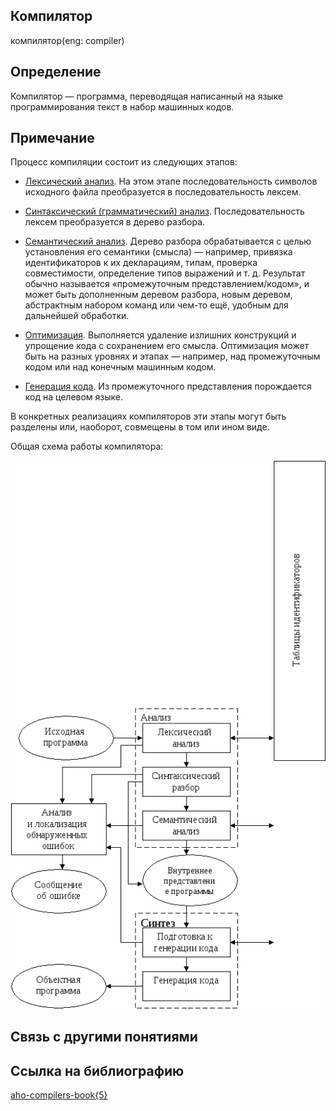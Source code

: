 ## Компилятор
компилятор(eng: compiler) 

## Определение
Компилятор —  программа, переводящая написанный на языке программирования текст в набор машинных кодов. 

## Примечание

Процесс компиляции состоит из следующих этапов:

 - [Лексический анализ](https://github.com/vernikkkkkkkkkkkkkkkkkkk/concept_new/blob/main/concept/lexical%20analyzer.md). На этом этапе последовательность символов исходного файла преобразуется в последовательность лексем.

 - [Синтаксический (грамматический) анализ](https://github.com/vernikkkkkkkkkkkkkkkkkkk/concept_new/blob/main/concept/parser.md). Последовательность лексем преобразуется в дерево разбора.

 - [Семантический анализ](https://github.com/vernikkkkkkkkkkkkkkkkkkk/concept_new/blob/main/concept/semantic%20analyzer.md). Дерево разбора обрабатывается с целью установления его семантики (смысла) — например, привязка идентификаторов к их декларациям, типам, проверка совместимости, определение типов выражений и т. д. Результат обычно называется «промежуточным представлением/кодом», и может быть дополненным деревом разбора, новым деревом, абстрактным набором команд или чем-то ещё, удобным для дальнейшей обработки.

 - [Оптимизация](https://github.com/vernikkkkkkkkkkkkkkkkkkk/concept_new/blob/main/concept/code%20optimization.md). Выполняется удаление излишних конструкций и упрощение кода с сохранением его смысла. Оптимизация может быть на разных уровнях и этапах — например, над промежуточным кодом или над конечным машинным кодом.

 - [Генерация кода](https://github.com/vernikkkkkkkkkkkkkkkkkkk/concept_new/blob/main/concept/code%20generation.md). Из промежуточного представления порождается код на целевом языке.

В конкретных реализациях компиляторов эти этапы могут быть разделены или, наоборот, совмещены в том или ином виде.

Общая схема работы компилятора:

![compiler](https://github.com/vernikkkkkkkkkkkkkkkkkkk/concept_new/blob/main/images/compiler.png "Общая схема работы компилятора")

## Связь с другими понятиями


## Cсылка на библиографию
[aho-compilers-book{5}](https://github.com/vernikkkkkkkkkkkkkkkkkkk/concept_new/blob/main/bibliography/aho-compilers-book%7B5%7D.md)

